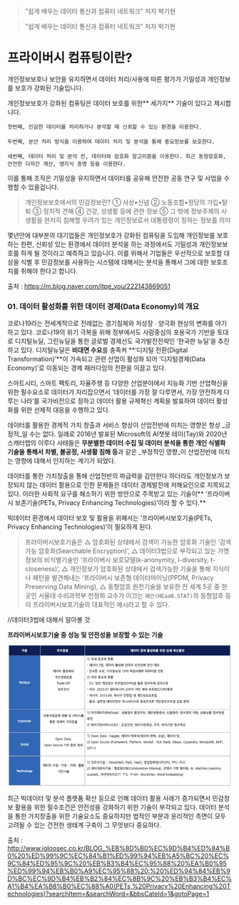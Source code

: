 >"쉽게 배우는 데이터 통신과 컴퓨터 네트워크" 저자 박기현

>"쉽게 배우는 데이터 통신과 컴퓨터 네트워크" 저자 박기현

# 프라이버시 컴퓨팅이란?
개인정보보호나 보안을 유지하면서 데이터 처리/사용에 따른 평가가 기밀성과 개인정보를 보호가 강화된 기술입니다.

개인정보보호가 강화된 컴퓨팅은 데이터 보호를 위한** 세가지** 기술이 있다고 제시합니다.

```
첫번째, 민감한 데이터를 처리하거나 분석할 때 신뢰할 수 있는 환경을 이용한다.

두번째, 분산 처리 방식을 이용하여 데이터 처리 및 분석을 통해 중요정보를 보호한다.

세번째, 데이터 처리 및 분석 전, 데이터와 암호화 알고리즘을 이용한다. 최근 동형암호화, 안전한 다자간 계산, 영지식 증명 등을 이용한다.
```

이를 통해 조직은 기밀성을 유지하면서 데이터를 공유해 안전한 공동 연구 및 사업을 수행할 수 있을겁니다. 

> 개인정보보호에서의 민감정보란?
> ① 사상•신념 
② 노동조합•정당의 가입•탈퇴 
③ 정치적 견해
④ 건강, 성생활 등에 관한 정보
⑤ 그 밖에 정보주체의 사생활을 현저히 침해할 우려가 있는 개인정보로서 대통령령이 정하는 정보를 의미

몇년안에 대부분의 대기업들은 개인정보호가 강화된 컴퓨팅을 도입해 개인정보를 보호하는 한편, 신뢰성 있는 환경에서 데이터 분석을 하는 과정에서도 기밀성과 개인정보보호를 하게 될 것이라고 예측하고 있습니다. 이를 위해서 기업들은 우선적으로 보호할 대상을 식별 후 민감정보를 사용하는 시스템에 대해서는 분석을 통해서 그에 대한 보호조치를 취해야 한다고 합니다.

출처 : https://m.blog.naver.com/itpe_you/222143869051


### 01. 데이터 활성화를 위한 데이터 경제(Data Economy)의 개요 

코로나19라는 전세계적으로 전례없는 경기침체와 저성장 ∙ 양극화 현상의 변화를 야기하고 있다. 코로나19의 위기 극복을 위해 정부에서도 사람중심의 포용국가 기반을 토대로 디지털뉴딜, 그린뉴딜을 통한 글로벌 경제선도 국가발전전략인 ‘한국판 뉴딜’을 추진하고 있다. 디지털뉴딜은 **비대면 수요**를 충족켜 **‘디지털 전환(Digital Transformation)’**이 가속되고 관련 산업이 활성화 되어 ‘디지털경제(Data Economy)’로 이동되는 경제 패러다임의 전환을 이끌고 있다.

스마트시티, 스마트 팩토리, 자율주행 등 다양한 산업분야에서 지능화 기반 산업혁신을 위한 필수요소로 데이터가 자리잡으면서 ‘데이터를 가장 잘 다루면서, 가장 안전하게 다루는 나라’를 국가비전으로 정하고 데이터 활용 규제혁신 계획을 발표하여 데이터 활성화를 위한 선제적 대응을 수행하고 있다.

데이터를 활용한 경제적 가치 창출과 서비스 향상이 산업전반에 미치는 영향은 항상 _긍정적_일 수는 없다. 일례로 2016년 발표된 Microsoft의 AI챗봇 테이(Tay)와 2020년 스캐터랩의 이루다 사태들은 **무분별한 데이터 수집 및 데이터 분석을 통한 개인 식별화 기술을 통해서 차별, 불공정, 사생활 침해 등**과 같은 _부정적인 영향_이 산업전반에 미치는 영향에 대해서 인지하는 계기가 되었다.

데이터를 통한 가치창출을 통해 산업전반의 파급력을 감안한다 하더라도 개인정보가 보장되지 않는 데이터 활용으로 인한 문제들은 데이터 경제발전에 저해요인으로 지목되고 있다. 이러한 사회적 요구를 해소하기 위한 방안으로 주목받고 있는 기술이** ‘프라이버시 보존기술(PETs, Privacy Enhancing Technologies)’이라 할 수 있다.**

빅데이터 환경에서 데이터 보호 및 활용을 위해서는 ‘프라이버시보호기술(PETs, Privacy Enhancing Technologies)’이 필요하게 된다.

> 프라이버시보호기술은 
△ 암호화된 상태에서 검색이 가능한 암호화 기술인 ‘검색가능 암호화(Searchable Encryption)’, △ 데이터3법으로 부각되고 있는 가명정보의 비식별기술인 ‘프라이버시 보호모델(k-anonymity, l-diversity, t-closeness)’, 
△ 개인정보가 암호화된 상태에서 검색가능한 기술을 통해 지식이나 패턴을 발견해내는 ‘프라이버시 보존형 데이터마이닝(PPDM, Privacy Preserving Data Mining), 
△ 동형암호 원천기술을 보유한 전 세계 5곳 중 한곳인 서울대 수리과학부 천정희 교수가 이끄는 `혜안(HEaaN.STAT)`의 동형암호 등이 프라이버시보호기술의 대표적인 예시라고 할 수 있다.

//데이터3법에 대해서 알아볼 것


**프라이버시보호기술 중 성능 및 안전성을 보장할 수 있는 기술**

![](https://github.com/anotheranotherhoon/TIL/blob/master/IT/img/data.png?raw=true)


최근 빅데이터 및 분석 플랫폼 확산 등으로 인해 데이터 활용 사례가 증가되면서 민감정보 활용을 위한 필수조건은 안전성을 강화하기 위한 기술이 부각되고 있다. 데이터 분석을 통한 가치창출을 위한 기술요소도 중요하지만 법적인 부분과 윤리적인 측면이 모두 고려될 수 있는 건전한 생태계 구축이 그 무엇보다 중요하다.

출처 : http://www.igloosec.co.kr/BLOG_%EB%8D%B0%EC%9D%B4%ED%84%B0%20%ED%99%9C%EC%84%B1%ED%99%94%EB%A5%BC%20%EC%9C%84%ED%95%9C%20%EB%B3%B4%EC%95%88%20%EA%B0%95%ED%99%94%EB%B0%A9%EC%95%88%20:%20%ED%94%84%EB%9D%BC%EC%9D%B4%EB%B2%84%EC%8B%9C%20%EB%B3%B4%EC%A1%B4%EA%B8%B0%EC%88%A0(PETs,%20Privacy%20Enhancing%20Technologies)?searchItem=&searchWord=&bbsCateId=1&gotoPage=1
